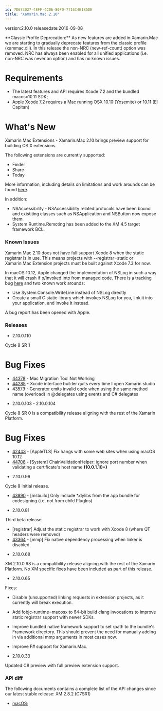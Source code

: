 ```yaml
---
id: 7D673027-48FF-4C06-80FD-7716C4E185DE
title: "Xamarin.Mac 2.10"
---
```


version:2.10.0
releasedate:2016-09-08

<div class="note">
	**Classic Profile Deprecation:**
	As new features are added in Xamarin.Mac we are starting to gradually deprecate features from the classic profile (xammac.dll).
	In this release the non-NRC (new-ref-count) option was removed. NRC has always been enabled for all unified applications (i.e. non-NRC was never an option) and has no known issues.
</div>

Requirements
============

- The latest features and API requires Xcode 7.2 and the bundled macosx10.11 SDK;
- Apple Xcode 7.2 requires a Mac running OSX 10.10 (Yosemite) or 10.11 (El Capitan)

What's New
==========

Xamarin.Mac Extensions - Xamarin.Mac 2.10 brings preview support for building OS X extensions. 

The following extensions are currently supported:

- Finder
- Share
- Today

More information, including details on limitations and work arounds can be found [here](https://developer.xamarin.com/guides/mac/platform-features/extensions/).

In addition:

- NSAccessibility - NSAccessibility related protocols have been bound and existiting classes such as NSApplication and NSButton now expose them.
- System.Runtime.Remoting has been added to the XM 4.5 target framework BCL.

### Known Issues

Xamarin.Mac 2.10 does not have full support Xcode 8 when the static registrar is in use. This means projects with --registrar=static or Xamarin.Mac Extension projects must be built against Xcode 7.3 for now.

In macOS 10.12, Apple changed the implementation of NSLog in such a way that it will crash if p/invoked into from managed code. There is a tracking bug [here](https://bugzilla.xamarin.com/show_bug.cgi?id=44429) and two known work arounds:

- Use System.Console.WriteLine instead of NSLog directly
- Create a small C static library which invokes NSLog for you, link it into your application, and invoke it instead.

A bug report has been opened with Apple.

### Releases

- 2.10.0.110

Cycle 8 SR 1

Bug Fixes
=========

* [44378](https://bugzilla.xamarin.com/show_bug.cgi?id=44378) - Mac Migration Tool Not Working
* [44285](https://bugzilla.xamarin.com/show_bug.cgi?id=44285) - Xcode interface builder quits every time I open Xamarin studio
* [43579](https://bugzilla.xamarin.com/show_bug.cgi?id=43579) - Generator emits invalid code when using the same method name (overload) in @delegates using events and C# delegates


- 2.10.0.103 - 2.10.0.104

Cycle 8 SR 0 is a compatibility release aligning with the rest of the Xamarin Platform.

Bug Fixes
=========

* [42443](https://bugzilla.xamarin.com/show_bug.cgi?id=42443) - [AppleTLS] Fix hangs with some web sites when using macOS 10.12
* [44708](https://bugzilla.xamarin.com/show_bug.cgi?id=44708) - [System] ChainValidationHelper: ignore port number when validating a certificate's host name **(10.0.1.10+)**


- 2.10.0.99

Cycle 8 Initial release.

* [43890](https://bugzilla.xamarin.com/show_bug.cgi?id=43890) - [msbuild] Only include *.dylibs from the app bundle for codesigning (i.e. not from child PlugIns) 


- 2.10.0.81

Third beta release.

* [registrar] Adjust the static registrar to work with Xcode 8 (where QT headers were removed)
* [43364](https://bugzilla.xamarin.com/show_bug.cgi?id=43364) - [mmp] Fix native dependency processing when linker is disabled

- 2.10.0.68

XM 2.10.0.68 is a compatibility release aligning with the rest of the Xamarin Platform. No XM specific fixes have been included as part of this release.

- 2.10.0.65

Fixes:

- Disable (unsupported) linking requests in extension projects, as it currently will break execution.
- Add fobjc-runtime=macosx to 64-bit build clang invocations to improve static registrar support with newer SDKs.
- Improve bundled native framework support to set rpath to the bundle's Framework directory. This should prevent the need for manually adding in via additional mmp arguments in most cases now.
- Improve F# support for Xamarin.Mac.

- 2.10.0.33

Updated C8 preview with full preview extension support.

### API diff

The following documents contains a complete list of the API changes since our latest stable release: XM 2.8.2 (C7SR1)

* [macOS](/releases/mac/api_changes/mac_2.8.2_to_2.10.0);

